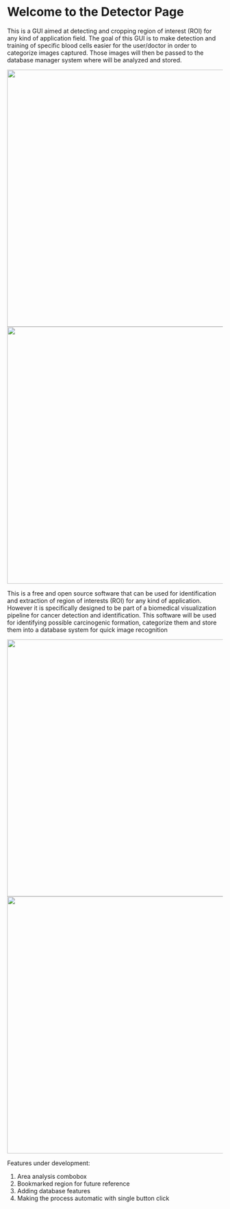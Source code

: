 # Welcome to the Detector Page
This is a GUI aimed at detecting and cropping region of interest (ROI) for any kind of application field. The goal of this GUI is to make detection and training of specific blood cells easier for the user/doctor in order to categorize images captured. Those images will then be passed to the database manager system where will be analyzed and stored.

<div>
<img src="https://user-images.githubusercontent.com/55800613/79785111-527fa080-8311-11ea-9cde-d6098e4b652f.png" height="600">
</div>

<div>
<img src="https://user-images.githubusercontent.com/55800613/79785126-58758180-8311-11ea-85c7-762804955271.png" height="600">
</div>

This is a free and open source software that can be used for identification and extraction of region of interests (ROI) for any kind of application. However it is specifically designed to be part of a biomedical visualization pipeline for cancer detection and identification. This software will be used for identifying possible carcinogenic formation, categorize them and store them into a database system for quick image recognition

<div>
<img src="https://user-images.githubusercontent.com/55800613/79785137-5ad7db80-8311-11ea-88be-53f757ac1b47.png" height="600">
</div>

<div>
<img src="https://user-images.githubusercontent.com/55800613/79785143-5e6b6280-8311-11ea-9cd7-f61cc7ec1071.png" height="600">
</div>

Features under development:
1. Area analysis combobox
2. Bookmarked region for future reference
3. Adding database features
4. Making the process automatic with single button click
